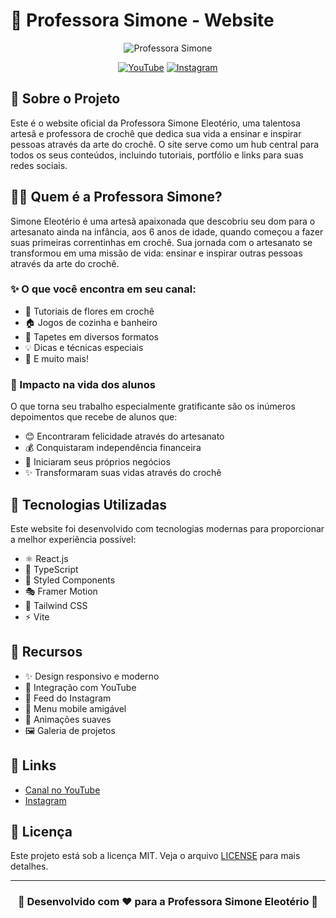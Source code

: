 # 🧶 Professora Simone - Website

<div align="center">

![Professora Simone](https://images.unsplash.com/photo-1605001011156-cbf0b0f67a51?w=800&q=80)

[![YouTube](https://img.shields.io/badge/YouTube-FF0000?style=for-the-badge&logo=youtube&logoColor=white)](https://www.youtube.com/@professorasimone)
[![Instagram](https://img.shields.io/badge/Instagram-E4405F?style=for-the-badge&logo=instagram&logoColor=white)](https://www.instagram.com/professorasimone)

</div>

## 📝 Sobre o Projeto

Este é o website oficial da Professora Simone Eleotério, uma talentosa artesã e professora de crochê que dedica sua vida a ensinar e inspirar pessoas através da arte do crochê. O site serve como um hub central para todos os seus conteúdos, incluindo tutoriais, portfólio e links para suas redes sociais.

## 👩‍🏫 Quem é a Professora Simone?

Simone Eleotério é uma artesã apaixonada que descobriu seu dom para o artesanato ainda na infância, aos 6 anos de idade, quando começou a fazer suas primeiras correntinhas em crochê. Sua jornada com o artesanato se transformou em uma missão de vida: ensinar e inspirar outras pessoas através da arte do crochê.

### ✨ O que você encontra em seu canal:
- 🌸 Tutoriais de flores em crochê
- 🏠 Jogos de cozinha e banheiro
- 🎨 Tapetes em diversos formatos
- 💡 Dicas e técnicas especiais
- 🎯 E muito mais!

### 💖 Impacto na vida dos alunos
O que torna seu trabalho especialmente gratificante são os inúmeros depoimentos que recebe de alunos que:
- 😊 Encontraram felicidade através do artesanato
- 💰 Conquistaram independência financeira
- 🏪 Iniciaram seus próprios negócios
- ✨ Transformaram suas vidas através do crochê

## 🚀 Tecnologias Utilizadas

Este website foi desenvolvido com tecnologias modernas para proporcionar a melhor experiência possível:

- ⚛️ React.js
- 📘 TypeScript
- 💅 Styled Components
- 🎭 Framer Motion
- 🎨 Tailwind CSS
- ⚡ Vite

## 📱 Recursos

- ✨ Design responsivo e moderno
- 🎥 Integração com YouTube
- 📸 Feed do Instagram
- 📱 Menu mobile amigável
- 🎨 Animações suaves
- 🖼️ Galeria de projetos

## 🔗 Links

- [Canal no YouTube](https://www.youtube.com/@professorasimone)
- [Instagram](https://www.instagram.com/professorasimone)

## 📄 Licença

Este projeto está sob a licença MIT. Veja o arquivo [LICENSE](LICENSE) para mais detalhes.

---

<div align="center">

### 🧶 Desenvolvido com ❤️ para a Professora Simone Eleotério 🧶

</div>
